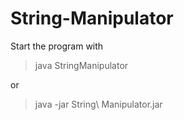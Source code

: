 # String-Manipulator

Start the program with

> java StringManipulator

or

> java -jar String\ Manipulator.jar
